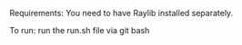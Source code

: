 Requirements:
You need to have Raylib installed separately. 

To run: 
run the run.sh file via git bash


